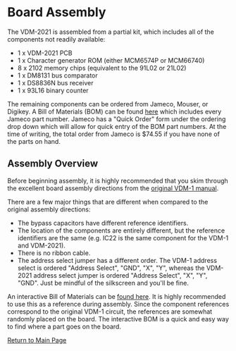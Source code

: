
# Board Assembly
The VDM-2021 is assembled from a partial kit, which includes all of the components not readily available:

- 1 x VDM-2021 PCB
- 1 x Character generator ROM (either MCM6574P or MCM66740)
- 8 x 2102 memory chips (equivalent to the 91L02 or 21L02)
- 1 x DM8131 bus comparator
- 1 x DS8836N bus receiver
- 1 x 93L16 binary counter

The remaining components can be ordered from Jameco, Mouser, or Digikey.  A Bill of Materials (BOM) can be found [here](https://docs.google.com/spreadsheets/d/192WKFjCJ90pev5cdcXky_RTGSZf7UaUfQrNFE1YifAw/edit?usp=sharing) which includes every Jameco part number.  Jameco has a "Quick Order" form under the ordering drop down which will allow for quick entry of the BOM part numbers.  At the time of writing, the total order from Jameco is $74.55 if you have none of the parts on hand.

## Assembly Overview
Before beginning assembly, it is highly recommended that you skim through the excellent board assembly directions from the [original VDM-1 manual](history/manuals/manual%20rev%20C.pdf).

There are a few major things that are different when compared to the original assembly directions:

- The bypass capacitors have different reference identifiers.
- The location of the components are entirely different, but the reference identifiers are the same (e.g. IC22 is the same component for the VDM-1 and VDM-2021).
- There is no ribbon cable.
- The address select jumper has a different order.  The VDM-1 address select is ordered "Address Select", "GND", "X", "Y", whereas the VDM-2021 address select jumper is ordered "Address Select", "X", "Y", "GND".  Just be mindful of the silkscreen and you'll be fine.

An interactive Bill of Materials can be [found here](ibom.html).  It is highly recommended to use this as a reference during assembly.  Since the component references correspond to the original VDM-1 circuit, the references are somewhat randomly placed on the board.  The interactive BOM is a quick and easy way to find where a part goes on the board.

[Return to Main Page](index.md)


